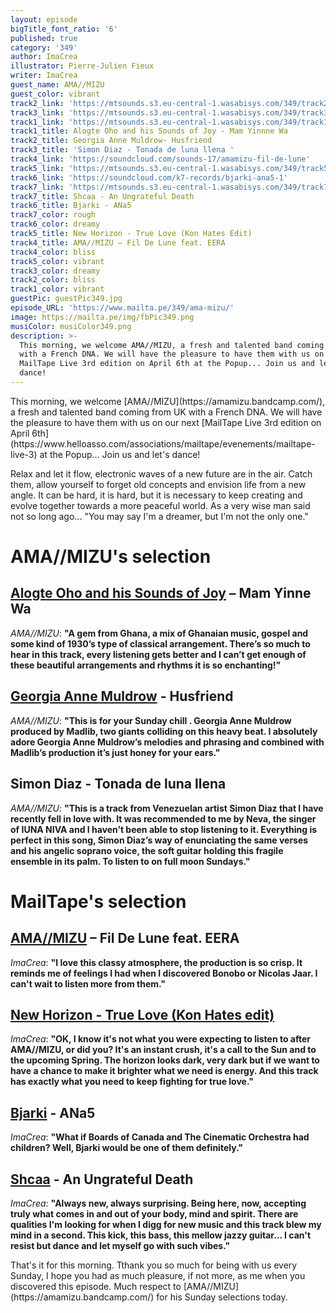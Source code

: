 ```yaml
---
layout: episode
bigTitle_font_ratio: '6'
published: true
category: '349'
author: ImaCrea
illustrator: Pierre-Julien Fieux
writer: ImaCrea
guest_name: AMA//MIZU
guest_color: vibrant
track2_link: 'https://mtsounds.s3.eu-central-1.wasabisys.com/349/track2.mp3'
track3_link: 'https://mtsounds.s3.eu-central-1.wasabisys.com/349/track3.mp3'
track1_link: 'https://mtsounds.s3.eu-central-1.wasabisys.com/349/track1.mp3'
track1_title: Alogte Oho and his Sounds of Joy - Mam Yinnne Wa
track2_title: Georgia Anne Muldrow- Husfriend
track3_title: 'Simon Diaz - Tonada de luna llena '
track4_link: 'https://soundcloud.com/sounds-17/amamizu-fil-de-lune'
track5_link: 'https://mtsounds.s3.eu-central-1.wasabisys.com/349/track5.mp3'
track6_link: 'https://soundcloud.com/k7-records/bjarki-ana5-1'
track7_link: 'https://mtsounds.s3.eu-central-1.wasabisys.com/349/track7.mp3'
track7_title: Shcaa - An Ungrateful Death
track6_title: Bjarki - ANa5
track7_color: rough
track6_color: dreamy
track5_title: New Horizon - True Love (Kon Hates Edit)
track4_title: AMA//MIZU – Fil De Lune feat. EERA
track4_color: bliss
track5_color: vibrant
track3_color: dreamy
track2_color: bliss
track1_color: vibrant
guestPic: guestPic349.jpg
episode_URL: 'https://www.mailta.pe/349/ama-mizu/'
image: https://mailta.pe/img/fbPic349.png
musiColor: musiColor349.png
description: >-
  This morning, we welcome AMA//MIZU, a fresh and talented band coming from UK
  with a French DNA. We will have the pleasure to have them with us on our next
  MailTape Live 3rd edition on April 6th at the Popup... Join us and let's
  dance!
---
```

<p id="introduction">This morning, we welcome [AMA//MIZU](https://amamizu.bandcamp.com/), a fresh and talented band coming from UK with a French DNA. We will have the pleasure to have them with us on our next [MailTape Live 3rd edition on April 6th](https://www.helloasso.com/associations/mailtape/evenements/mailtape-live-3) at the Popup... Join us and let's dance!</p>

Relax and let it flow, electronic waves of a new future are in the air. Catch them, allow yourself to forget old concepts and envision life from a new angle. It can be hard, it is hard, but it is necessary to keep creating and evolve together towards a more peaceful world. As a very wise man said not so long ago... "You may say I'm a dreamer, but I'm not the only one."


# AMA//MIZU's selection

## [Alogte Oho and his Sounds of Joy](https://alogteohoandhissoundsofjoy.bandcamp.com) – Mam Yinne Wa 
_AMA//MIZU_: **"**A gem from Ghana, a mix of Ghanaian music, gospel and some kind of 1930’s type of classical arrangement.
There’s so much to hear in this track, every listening gets better and I can’t get enough of these beautiful arrangements and rhythms it is so enchanting!**"**

## [Georgia Anne Muldrow](https://georgiaannemuldrow.bandcamp.com/) - Husfriend
_AMA//MIZU_: **"**This is for your Sunday chill . Georgia Anne Muldrow produced by Madlib, two giants colliding on this heavy beat.
I absolutely adore Georgia Anne Muldrow’s melodies and phrasing and combined with Madlib’s production it’s just honey for your ears.**"**

## Simon Diaz - Tonada de luna llena
_AMA//MIZU_: **"**This is a track from Venezuelan artist Simon Diaz that I have recently fell in love with.
It was recommended to me by Neva, the singer of IUNA NIVA and I haven’t been able to stop listening to it.
Everything is perfect in this song, Simon Diaz’s way of enunciating the same verses and his angelic soprano voice, the soft guitar holding this fragile ensemble in its palm.
To listen to on full moon Sundays.**"**


# MailTape's selection

## [AMA//MIZU](https://amamizu.bandcamp.com/) – Fil De Lune feat. EERA
_ImaCrea_: **"**I love this classy atmosphere, the production is so crisp. It reminds me of feelings I had when I discovered Bonobo or Nicolas Jaar. I can't wait to listen more from them.**"**

## [New Horizon - True Love (Kon Hates edit)](https://kon1200.bandcamp.com/track/true-love-kon-hates-styrene-edit)
_ImaCrea_: **"**OK, I know it's not what you were expecting to listen to after AMA//MIZU, or did you? It's an instant crush, it's a call to the Sun and to the upcoming Spring. The horizon looks dark, very dark but if we want to have a chance to make it brighter what we need is energy. And this track has exactly what you need to keep fighting for true love.**"**

## [Bjarki](https://bjarki-official.bandcamp.com/album/happy-earthday) - ANa5
_ImaCrea_: **"**What if Boards of Canada and The Cinematic Orchestra had children? Well, Bjarki would be one of them definitely.**"**

## [Shcaa](https://shcaa.bandcamp.com/) - An Ungrateful Death
_ImaCrea_: **"**Always new, always surprising. Being here, now, accepting truly what comes in and out of your body, mind and spirit. There are qualities I'm looking for when I digg for new music and this track blew my mind in a second. This kick, this bass, this mellow jazzy guitar... I can't resist but dance and let myself go with such vibes.**"**


<p id="outroduction">That's it for this morning. Tthank you so much for being with us every Sunday, I hope you had as much pleasure, if not more, as me when you discovered this episode. Much respect to [AMA//MIZU](https://amamizu.bandcamp.com/) for his Sunday selections today.</p>
